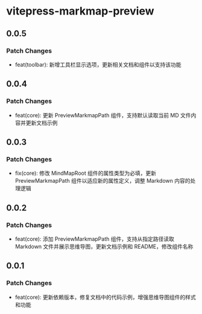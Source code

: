 # vitepress-markmap-preview

## 0.0.5

### Patch Changes

- feat(toolbar): 新增工具栏显示选项，更新相关文档和组件以支持该功能

## 0.0.4

### Patch Changes

- feat(core): 更新 PreviewMarkmapPath 组件，支持默认读取当前 MD 文件内容并更新文档示例

## 0.0.3

### Patch Changes

- fix(core): 修改 MindMapRoot 组件的属性类型为必填，更新 PreviewMarkmapPath 组件以适应新的属性定义，调整 Markdown 内容的处理逻辑

## 0.0.2

### Patch Changes

- feat(core): 添加 PreviewMarkmapPath 组件，支持从指定路径读取 Markdown 文件并展示思维导图，更新文档示例和 README，修改组件名称

## 0.0.1

### Patch Changes

- feat(core): 更新依赖版本，修复文档中的代码示例，增强思维导图组件的样式和功能
